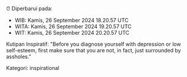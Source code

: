 ⏰ Diperbarui pada:
- WIB: Kamis, 26 September 2024 18.20.57 UTC
- WITA: Kamis, 26 September 2024 19.20.57 UTC
- WIT: Kamis, 26 September 2024 20.20.57 UTC

Kutipan Inspiratif:
"Before you diagnose yourself with depression or low self-esteem, first make sure that you are not, in fact, just surrounded by assholes."


Kategori: inspirational

